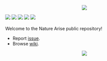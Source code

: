   <p align="center">
  <img src="https://cdn.modrinth.com/data/sBj82FD9/images/e4b99bc6ca1733e8449d4e76f6711f2ae3587f86.png">
</p>

[![](https://img.shields.io/curseforge/dt/639540?style=for-the-badge&logo=curseforge&color=F16436&logoSize=auto)](https://www.curseforge.com/minecraft/mc-mods/nature-arise)
[![](https://img.shields.io/modrinth/dt/sBj82FD9?style=for-the-badge&logo=modrinth&color=00AF5C&logoSize=auto)](https://modrinth.com/mod/nature-arise)
[![](https://img.shields.io/badge/Discord-grey?style=for-the-badge&logo=discord&logoSize=auto)](https://discord.gg/qSwbXMVh6e)
[![](https://img.shields.io/badge/wiki-grey?style=for-the-badge&logo=github&logoSize=auto)](https://github.com/DavidGmc18/Nature_Arise_PUBLIC/wiki)
[![](https://img.shields.io/badge/report_issue-grey?style=for-the-badge&logo=github&logoSize=auto)](https://github.com/DavidGmc18/Nature_Arise_PUBLIC/issues)
<br>
<br>
Welcome to the Nature Arise public repository!
* Report [issue](https://github.com/DavidGmc18/Nature_Arise_PUBLIC/issues).
* Browse [wiki](https://github.com/DavidGmc18/Nature_Arise_PUBLIC/wiki).

<p align="center">
  <a href="https://billing.kinetichosting.net/aff.php?aff=151">
    <img src="https://cdn.modrinth.com/data/sBj82FD9/images/5058a2120371e8f1d88e747d6e442576b62cb42e.png">
  </a>
</p>
